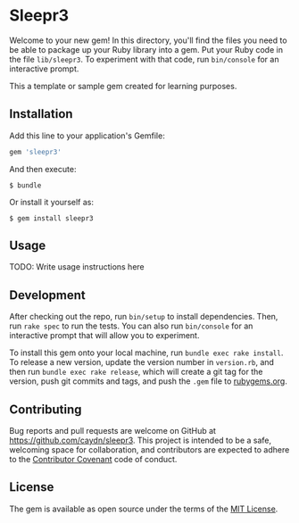 # Sleepr3

Welcome to your new gem! In this directory, you'll find the files you need to be able to package up your Ruby library into a gem. Put your Ruby code in the file `lib/sleepr3`. To experiment with that code, run `bin/console` for an interactive prompt.

This a template or sample gem created for learning purposes.

## Installation

Add this line to your application's Gemfile:

```ruby
gem 'sleepr3'
```

And then execute:

    $ bundle

Or install it yourself as:

    $ gem install sleepr3

## Usage

TODO: Write usage instructions here

## Development

After checking out the repo, run `bin/setup` to install dependencies. Then, run `rake spec` to run the tests. You can also run `bin/console` for an interactive prompt that will allow you to experiment.

To install this gem onto your local machine, run `bundle exec rake install`. To release a new version, update the version number in `version.rb`, and then run `bundle exec rake release`, which will create a git tag for the version, push git commits and tags, and push the `.gem` file to [rubygems.org](https://rubygems.org).

## Contributing

Bug reports and pull requests are welcome on GitHub at https://github.com/caydn/sleepr3. This project is intended to be a safe, welcoming space for collaboration, and contributors are expected to adhere to the [Contributor Covenant](http://contributor-covenant.org) code of conduct.


## License

The gem is available as open source under the terms of the [MIT License](http://opensource.org/licenses/MIT).

